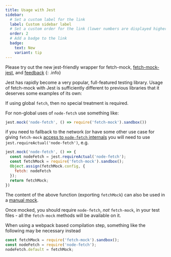 ```yaml
---
title: Usage with Jest
sidebar:
  # Set a custom label for the link
  label: Custom sidebar label
  # Set a custom order for the link (lower numbers are displayed higher up)
  order: 2
  # Add a badge to the link
  badge:
    text: New
    variant: tip
---
```

Please try out the new jest-friendly wrapper for fetch-mock, [fetch-mock-jest](https://github.com/wheresrhys/fetch-mock-jest), and [feedback](https://github.com/wheresrhys/fetch-mock-jest/issues)
{: .info}

Jest has rapidly become a very popular, full-featured testing library. Usage of fetch-mock with Jest is sufficiently different to previous libraries that it deserves some examples of its own:

If using global `fetch`, then no special treatment is required.

For non-global uses of `node-fetch` use something like:

```js
jest.mock('node-fetch', () => require('fetch-mock').sandbox())
```

if you need to fallback to the network (or have some other use case for giving `fetch-mock` [access to `node-fetch` internals](#usagecustom-classes) you will need to use `jest.requireActual('node-fetch')`, e.g.

```javascript
jest.mock('node-fetch', () => {
  const nodeFetch = jest.requireActual('node-fetch');
  const fetchMock = require('fetch-mock').sandbox();
  Object.assign(fetchMock.config, {
    fetch: nodeFetch
  });
  return fetchMock;
})
```

The content of the above function (exporting `fetchMock`) can also be used in a [manual mock](https://jestjs.io/docs/en/manual-mocks). 

Once mocked, you should require `node-fetch`, _not_ `fetch-mock`, in your test files - all the `fetch-mock` methods will be available on it.

When using a webpack based compilation step, something like the following may be necessary instead

```javascript
const fetchMock = require('fetch-mock').sandbox();
const nodeFetch = require('node-fetch');
nodeFetch.default = fetchMock;
```
